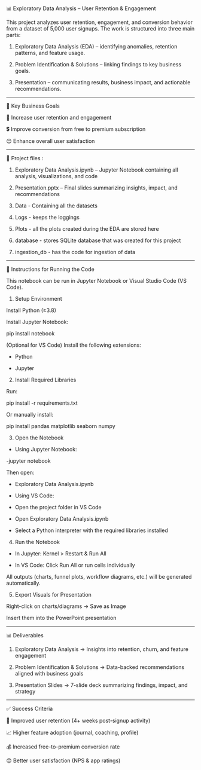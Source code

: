 📊 Exploratory Data Analysis – User Retention & Engagement

This project analyzes user retention, engagement, and conversion behavior from a dataset of 5,000 user signups.
The work is structured into three main parts:

1. Exploratory Data Analysis (EDA) – identifying anomalies, retention patterns, and feature usage.

2. Problem Identification & Solutions – linking findings to key business goals.

3. Presentation – communicating results, business impact, and actionable recommendations.

------------------------------------------------------------------------------------
🎯 Key Business Goals

🔄 Increase user retention and engagement

💲 Improve conversion from free to premium subscription

😊 Enhance overall user satisfaction

------------------------------------------------------------------------------------

📁 Project files :

1. Exploratory Data Analysis.ipynb – Jupyter Notebook containing all analysis, visualizations, and code

2. Presentation.pptx – Final slides summarizing insights, impact, and recommendations

3. Data - Containing all the datasets

4. Logs - keeps the loggings

5. Plots - all the plots created during the EDA are stored here 

6. database - stores SQLite database that was created for this project

7. ingestion_db - has the code for ingestion of data

------------------------------------------------------------------------------------

🔧 Instructions for Running the Code

This notebook can be run in Jupyter Notebook or Visual Studio Code (VS Code).

1. Setup Environment

Install Python (≥3.8)

Install Jupyter Notebook:

  pip install notebook


(Optional for VS Code) Install the following extensions:

 - Python

 - Jupyter

2. Install Required Libraries

Run:

 pip install -r requirements.txt


Or manually install:

 pip install pandas matplotlib seaborn numpy

3. Open the Notebook

- Using Jupyter Notebook:

 -jupyter notebook


Then open:

 - Exploratory Data Analysis.ipynb


- Using VS Code:

 - Open the project folder in VS Code

 - Open Exploratory Data Analysis.ipynb

 - Select a Python interpreter with the required libraries installed

4. Run the Notebook

- In Jupyter: Kernel > Restart & Run All

- In VS Code: Click Run All or run cells individually

All outputs (charts, funnel plots, workflow diagrams, etc.) will be generated automatically.

5. Export Visuals for Presentation

Right-click on charts/diagrams → Save as Image

Insert them into the PowerPoint presentation

------------------------------------------------------------------------------------

📊 Deliverables

1. Exploratory Data Analysis → Insights into retention, churn, and feature engagement

2. Problem Identification & Solutions → Data-backed recommendations aligned with business goals

3. Presentation Slides → 7-slide deck summarizing findings, impact, and strategy

------------------------------------------------------------------------------------

✅ Success Criteria

  🔄 Improved user retention (4+ weeks post-signup activity)

  📈 Higher feature adoption (journal, coaching, profile)

  💰 Increased free-to-premium conversion rate

  😊 Better user satisfaction (NPS & app ratings)